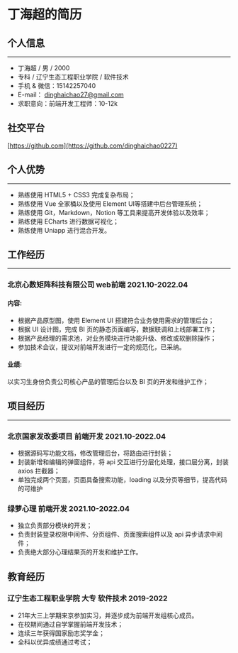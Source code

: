# 丁海超的简历
## 个人信息
----
* 丁海超 / 男 / 2000
* 专科 / 辽宁生态工程职业学院 / 软件技术
* 手机 & 微信：15142257040
* E-mail： dinghaichao27@gmail.com
* 求职意向：前端开发工程师：10-12k
## 社交平台
[https://github.com](https://github.com/dinghaichao0227)

## 个人优势
---
* 熟练使用 HTML5 + CSS3 完成复杂布局；
* 熟练使用 Vue 全家桶以及使用 Element UI等搭建中后台管理系统；
* 熟练使用 Git，Markdown，Notion 等工具来提高开发体验以及效率；
* 熟练使用 ECharts 进行数据可视化；
* 熟练使用 Uniapp 进行混合开发。
## 工作经历
---
### 北京心数矩阵科技有限公司 web前端 2021.10-2022.04
#### 内容:
* 根据产品原型图，使用 Element UI 搭建符合业务使用需求的管理后台；
* 根据 UI 设计图，完成 BI 页的静态页面编写，数据联调和上线部署工作；
* 根据产品经理的需求池，对业务模块进行功能升级、修改或软删除操作；
* 参加技术会议，提议对前端开发进行一定的规范化，已采纳。
#### 业绩:
以实习生身份负责公司核心产品的管理后台以及 BI 页的开发和维护工作；


## 项目经历
---
### 北京国家发改委项目 前端开发 2021.10-2022.04
* 根据源码写功能文档，修改管理后台，将路由进行封装；
* 封装新增和编辑的弹窗组件，将 api 交互进行分层化处理，接口层分离，封装 axios 拦截器；
* 单独完成两个页面，页面具备搜索功能，loading 以及分页等细节，提高代码的可维护
### 绿萝心理 前端开发 2021.10-2022.04
* 独立负责部分模块的开发；
* 负责封装登录权限中间件、分页组件、页面搜索组件以及 api 异步请求中间件；
* 负责绝大部分心理结果页的开发和维护工作。
## 教育经历
### 辽宁生态工程职业学院 大专 软件技术 2019-2022
* 21年大三上学期来京参加实习，并逐步成为前端开发组核心成员。
* 在校期间通过自学掌握前端开发技术；
* 连续三年获得国家励志奖学金；
* 全科以优异成绩通过考试；
